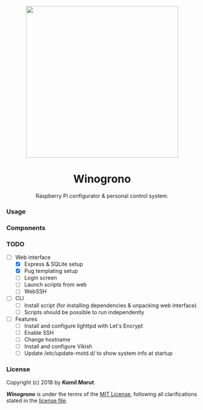 <p align="center"><a href="https://github.com/EXLER/winogrono" target="_blank"><img src="https://images2.imgbox.com/85/64/NGmjxwnx_o.png" width="400"></a></p>

<h1 align="center">Winogrono</h1>

<p align="center">Raspberry Pi configurator & personal control system.</p>

### Usage

### Components

### TODO
* [ ] Web interface
	- [x] Express & SQLite setup
	- [x] Pug templating setup
	- [ ] Login screen
	- [ ] Launch scripts from web
	- [ ] WebSSH
* [ ] CLI
	- [ ] Install script (for installing dependencies & unpacking web interface)
	- [ ] Scripts should be possible to run independently
* [ ] Features
	- [ ] Install and configure lighttpd with Let's Encrypt
	- [ ] Enable SSH
	- [ ] Change hostname
 	- [ ] Install and configure Vikish
	- [ ] Update /etc/update-motd.d/ to show system info at startup

### License

Copyright (c) 2018 by ***Kamil Marut***.

***Winogrono*** is under the terms of the [MIT License](https://www.tldrlegal.com/l/mit), following all clarifications stated in the [license file](LICENSE).
